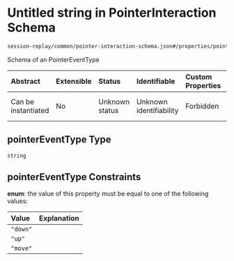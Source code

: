 # Untitled string in PointerInteraction Schema

```txt
session-replay/common/pointer-interaction-schema.json#/properties/pointerEventType
```

Schema of an PointerEventType

| Abstract            | Extensible | Status         | Identifiable            | Custom Properties | Additional Properties | Access Restrictions | Defined In                                                                                                               |
| :------------------ | :--------- | :------------- | :---------------------- | :---------------- | :-------------------- | :------------------ | :----------------------------------------------------------------------------------------------------------------------- |
| Can be instantiated | No         | Unknown status | Unknown identifiability | Forbidden         | Allowed               | Read only           | [pointer-interaction-schema.json\*](../out/session-replay/common/pointer-interaction-schema.json "open original schema") |

## pointerEventType Type

`string`

## pointerEventType Constraints

**enum**: the value of this property must be equal to one of the following values:

| Value    | Explanation |
| :------- | :---------- |
| `"down"` |             |
| `"up"`   |             |
| `"move"` |             |
